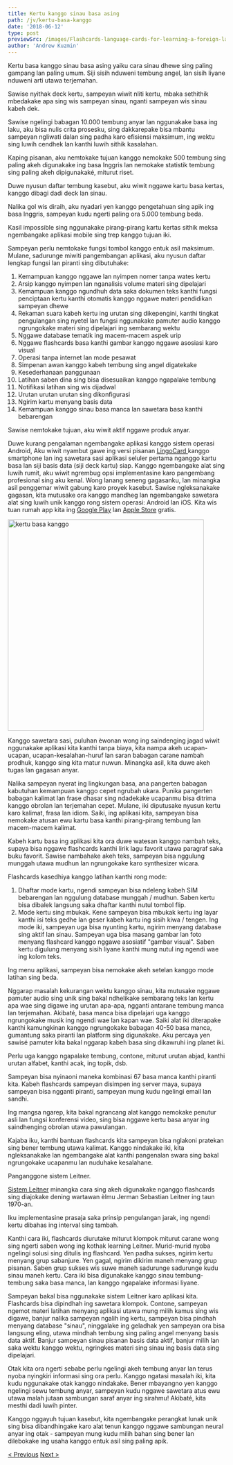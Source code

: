 ```yaml
---
title: Kertu kanggo sinau basa asing
path: /jv/kertu-basa-kanggo
date: '2018-06-12'
type: post
previewSrc: /images/Flashcards-language-cards-for-learning-a-foreign-language.-The-best-method-of-memorizing-words.jpg
author: 'Andrew Kuzmin'
---
```


Kertu basa kanggo sinau basa asing yaiku cara sinau dhewe sing paling gampang lan paling umum. Siji sisih nduweni tembung angel, lan sisih liyane nduweni arti utawa terjemahan.

Sawise nyithak deck kertu, sampeyan wiwit nliti kertu, mbaka sethithik mbedakake apa sing wis sampeyan sinau, nganti sampeyan wis sinau kabeh dek.

Sawise ngelingi babagan 10.000 tembung anyar lan nggunakake basa ing laku, aku bisa nulis crita prosesku, sing dakkarepake bisa mbantu sampeyan ngliwati dalan sing padha karo efisiensi maksimum, ing wektu sing luwih cendhek lan kanthi luwih sithik kasalahan.

Kaping pisanan, aku nemtokake tujuan kanggo nemokake 500 tembung sing paling akeh digunakake ing basa Inggris lan nemokake statistik tembung sing paling akeh dipigunakaké, miturut riset.

Duwe nyusun daftar tembung kasebut, aku wiwit nggawe kartu basa kertas, kanggo dibagi dadi deck lan sinau.

Nalika gol wis diraih, aku nyadari yen kanggo pengetahuan sing apik ing basa Inggris, sampeyan kudu ngerti paling ora 5.000 tembung beda.

Kasil impossible sing nggunakake pirang-pirang kartu kertas sithik meksa ngembangake aplikasi mobile sing trep kanggo tujuan iki.

Sampeyan perlu nemtokake fungsi tombol kanggo entuk asil maksimum. Mulane, sadurunge miwiti pangembangan aplikasi, aku nyusun daftar lengkap fungsi lan piranti sing dibutuhake:

1. Kemampuan kanggo nggawe lan nyimpen nomer tanpa wates kertu
2. Arsip kanggo nyimpen lan nganalisis volume materi sing dipelajari
3. Kemampuan kanggo ngundhuh data saka dokumen teks kanthi fungsi penciptaan kertu kanthi otomatis kanggo nggawe materi pendidikan sampeyan dhewe
4. Rekaman suara kabeh kertu ing urutan sing dikepengini, kanthi tingkat pengulangan sing nyetel lan fungsi nggunakake pamuter audio kanggo ngrungokake materi sing dipelajari ing sembarang wektu
5. Nggawe database tematik ing macem-macem aspek urip
6. Nggawe flashcards basa kanthi gambar kanggo nggawe asosiasi karo visual
7. Operasi tanpa internet lan mode pesawat
8. Simpenan awan kanggo kabeh tembung sing angel digatekake
9. Kesederhanaan panggunaan
10. Latihan saben dina sing bisa disesuaikan kanggo ngapalake tembung
11. Notifikasi latihan sing wis dijadwal
12. Urutan urutan urutan sing dikonfigurasi
13. Ngirim kartu menyang basis data
14. Kemampuan kanggo sinau basa manca lan sawetara basa kanthi bebarengan

Sawise nemtokake tujuan, aku wiwit aktif nggawe produk anyar.

Duwe kurang pengalaman ngembangake aplikasi kanggo sistem operasi Android, Aku wiwit nyambut gawe ing versi pisanan <a href="https://lingocard.com" target="_blank" rel="noopener">LingoCard </a>kanggo smartphone lan ing sawetara sasi aplikasi seluler pertama nganggo kartu basa lan siji basis data (siji deck kartu) siap. Kanggo ngembangake alat sing luwih rumit, aku wiwit ngrembug opsi implementasine karo pangembang profesional sing aku kenal. Wong lanang seneng gagasanku, lan minangka asil penggemar wiwit gabung karo proyek kasebut. Sawise ngleksanakake gagasan, kita mutusake ora kanggo mandheg lan ngembangake sawetara alat sing luwih unik kanggo rong sistem operasi: Android lan iOS. Kita wis tuan rumah app kita ing <a href="https://play.google.com/store/apps/details?id=com.lingocard.lingocard" target="_blank" rel="noopener">Google Play</a> lan <a href="https://itunes.apple.com/us/app/lingocard/id1217076835?mt=8" target="_blank" rel="noopener">Apple Store</a> gratis.

<img class="aligncenter wp-image-7109" src="../images/2018/05/LingoCard-play.png" alt="kertu basa kanggo" width="453" height="487" />

Kanggo sawetara sasi, puluhan èwonan wong ing saindenging jagad wiwit nggunakake aplikasi kita kanthi tanpa biaya, kita nampa akeh ucapan-ucapan, ucapan-kesalahan-huruf lan saran babagan carane nambah prodhuk, kanggo sing kita matur nuwun. Minangka asil, kita duwe akeh tugas lan gagasan anyar.

Nalika sampeyan nyerat ing lingkungan basa, ana pangerten babagan kabutuhan kemampuan kanggo cepet ngrubah ukara. Punika pangerten babagan kalimat lan frase dhasar sing ndadekake ucapanmu bisa ditrima kanggo obrolan lan terjemahan cepet. Mulane, iki diputusake nyusun kertu karo kalimat, frasa lan idiom. Saiki, ing aplikasi kita, sampeyan bisa nemokake atusan ewu kartu basa kanthi pirang-pirang tembung lan macem-macem kalimat.

Kabeh kartu basa ing aplikasi kita ora duwe watesan kanggo nambah teks, supaya bisa nggawe flashcards kanthi lirik lagu favorit utawa paragraf saka buku favorit. Sawise nambahake akeh teks, sampeyan bisa nggulung munggah utawa mudhun lan ngrungokake karo synthesizer wicara.

Flashcards kasedhiya kanggo latihan kanthi rong mode:

1. Dhaftar mode kartu, ngendi sampeyan bisa ndeleng kabeh SIM bebarengan lan nggulung database munggah / mudhun. Saben kertu bisa dibalek langsung saka dhaftar kanthi nutul tombol flip.
2. Mode kertu sing mbukak. Kene sampeyan bisa mbukak kertu ing layar kanthi isi teks gedhe lan geser kabeh kartu ing sisih kiwa / tengen. Ing mode iki, sampeyan uga bisa nyunting kartu, ngirim menyang database sing aktif lan sinau. Sampeyan uga bisa masang gambar lan foto menyang flashcard kanggo nggawe asosiatif "gambar visual". Saben kertu digulung menyang sisih liyane kanthi mung nutul ing ngendi wae ing kolom teks.

Ing menu aplikasi, sampeyan bisa nemokake akeh setelan kanggo mode latihan sing beda.

Nggarap masalah kekurangan wektu kanggo sinau, kita mutusake nggawe pamuter audio sing unik sing bakal ndhelikake sembarang teks lan kertu apa wae sing digawe ing urutan apa-apa, ngganti antarane tembung manca lan terjemahan. Akibaté, basa manca bisa dipelajari uga kanggo ngrungokake musik ing ngendi wae lan kapan wae. Saiki alat iki diterapake kanthi kamungkinan kanggo ngrungokake babagan 40-50 basa manca, gumantung saka piranti lan platform sing digunakake. Aku percaya yen sawisé pamuter kita bakal nggarap kabeh basa sing dikawruhi ing planet iki.

Perlu uga kanggo ngapalake tembung, contone, miturut urutan abjad, kanthi urutan alfabet, kanthi acak, ing topik, dsb.

Sampeyan bisa nyinaoni maneka kombinasi 67 basa manca kanthi piranti kita. Kabeh flashcards sampeyan disimpen ing server maya, supaya sampeyan bisa ngganti piranti, sampeyan mung kudu ngelingi email lan sandhi.

Ing mangsa ngarep, kita bakal ngrancang alat kanggo nemokake penutur asli lan fungsi konferensi video, sing bisa nggawe kertu basa anyar ing saindhenging obrolan utawa pawulangan.

Kajaba iku, kanthi bantuan flashcards kita sampeyan bisa nglakoni pratekan sing bener tembung utawa kalimat. Kanggo nindakake iki, kita ngleksanakake lan ngembangake alat kanthi pangenalan swara sing bakal ngrungokake ucapanmu lan nuduhake kesalahane.

Panganggone sistem Leitner.

<a href="https://en.wikipedia.org/wiki/Leitner_system" target="_blank" rel="noopener">Sistem Leitner</a> minangka cara sing akeh digunakake nganggo flashcards sing diajokake dening wartawan èlmu Jerman Sebastian Leitner ing taun 1970-an.

Iku implementasine prasaja saka prinsip pengulangan jarak, ing ngendi kertu dibahas ing interval sing tambah.

Kanthi cara iki, flashcards diurutake miturut klompok miturut carane wong sing ngerti saben wong ing kothak learning Leitner. Murid-murid nyoba ngelingi solusi sing ditulis ing flashcard. Yen padha sukses, ngirim kertu menyang grup sabanjure. Yen gagal, ngirim dikirim maneh menyang grup pisanan. Saben grup sukses wis suwe maneh sadurunge sadurunge kudu sinau maneh kertu. Cara iki bisa digunakake kanggo sinau tembung-tembung saka basa manca, lan kanggo ngapalake informasi liyane.

Sampeyan bakal bisa nggunakake sistem Leitner karo aplikasi kita. Flashcards bisa dipindhah ing sawetara klompok. Contone, sampeyan ngemot materi latihan menyang aplikasi utawa mung milih kamus sing wis digawe, banjur nalika sampeyan ngalih ing kertu, sampeyan bisa pindhah menyang database "sinau", ninggalake ing geladhak yen sampeyan ora bisa langsung eling, utawa mindhah tembung sing paling angel menyang basis data aktif. Banjur sampeyan sinau pisanan basis data aktif, banjur milih lan saka wektu kanggo wektu, ngringkes materi sing sinau ing basis data sing dipelajari.

Otak kita ora ngerti sebabe perlu ngelingi akeh tembung anyar lan terus nyoba nyingkiri informasi sing ora perlu. Kanggo ngatasi masalah iki, kita kudu nggunakake otak kanggo nindakake. Bener mbayangno yen kanggo ngelingi sewu tembung anyar, sampeyan kudu nggawe sawetara atus ewu utawa malah jutaan sambungan saraf anyar ing sirahmu! Akibaté, kita mesthi dadi luwih pinter.

Kanggo nggayuh tujuan kasebut, kita ngembangake perangkat lunak unik sing bisa dibandhingake karo alat tenun kanggo nggawe sambungan neural anyar ing otak - sampeyan mung kudu milih bahan sing bener lan dilebokake ing usaha kanggo entuk asil sing paling apik.

<a href="/jv/carane-sinau-basa-inggris-cepet">< Previous</a> <a href="/jv/carane-nambah-kosakata">Next ></a>
